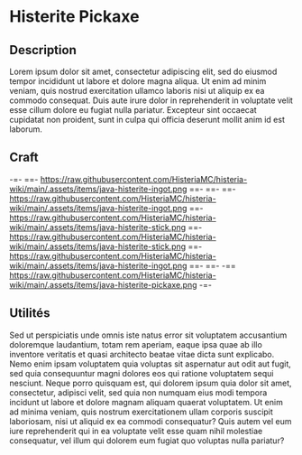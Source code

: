 # Histerite Pickaxe

## Description
Lorem ipsum dolor sit amet, consectetur adipiscing elit, sed do eiusmod tempor incididunt ut labore et dolore magna aliqua. Ut enim ad minim veniam, quis nostrud exercitation ullamco laboris nisi ut aliquip ex ea commodo consequat. Duis aute irure dolor in reprehenderit in voluptate velit esse cillum dolore eu fugiat nulla pariatur. Excepteur sint occaecat cupidatat non proident, sunt in culpa qui officia deserunt mollit anim id est laborum.  

## Craft
-=-
 ==- https://raw.githubusercontent.com/HisteriaMC/histeria-wiki/main/.assets/items/java-histerite-ingot.png
 ==- 
 ==- 
 ==- https://raw.githubusercontent.com/HisteriaMC/histeria-wiki/main/.assets/items/java-histerite-ingot.png
 ==- https://raw.githubusercontent.com/HisteriaMC/histeria-wiki/main/.assets/items/java-histerite-stick.png
 ==- https://raw.githubusercontent.com/HisteriaMC/histeria-wiki/main/.assets/items/java-histerite-stick.png
 ==- https://raw.githubusercontent.com/HisteriaMC/histeria-wiki/main/.assets/items/java-histerite-ingot.png
 ==- 
 ==- 
 -== https://raw.githubusercontent.com/HisteriaMC/histeria-wiki/main/.assets/items/java-histerite-pickaxe.png
-=-

## Utilités
Sed ut perspiciatis unde omnis iste natus error sit voluptatem accusantium doloremque laudantium, totam rem aperiam, eaque ipsa quae ab illo inventore veritatis et quasi architecto beatae vitae dicta sunt explicabo. Nemo enim ipsam voluptatem quia voluptas sit aspernatur aut odit aut fugit, sed quia consequuntur magni dolores eos qui ratione voluptatem sequi nesciunt. Neque porro quisquam est, qui dolorem ipsum quia dolor sit amet, consectetur, adipisci velit, sed quia non numquam eius modi tempora incidunt ut labore et dolore magnam aliquam quaerat voluptatem. Ut enim ad minima veniam, quis nostrum exercitationem ullam corporis suscipit laboriosam, nisi ut aliquid ex ea commodi consequatur? Quis autem vel eum iure reprehenderit qui in ea voluptate velit esse quam nihil molestiae consequatur, vel illum qui dolorem eum fugiat quo voluptas nulla pariatur?
